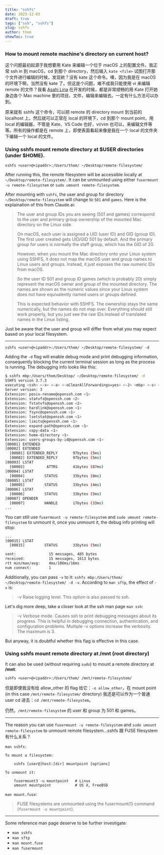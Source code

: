 ```yaml
---
title: "sshfs"
date: 2023-12-03
draft: true
tags: ["ssh", "sshfs"]
slug: sshfs
author: thom
showToc: true
---
```


### How to mount remote machine's directory on current host?

这个问题最初起源于我想要用 Kate 来编辑一个位于 macOS 上的配置文件。我正常 ssh in 到 macOS，cd 到那个 directory，然后输入 `kate <file>` 试图打开那个文件进行编辑的时候，发现欸？没有 kate 这个命令。噢，因为我是在 macOS 的环境下啊，当然没有 kate 了。但这是个问题，难不成我只能使用 vi 来编辑 remote 的文件？我看 [Asahi Lina](https://www.youtube.com/@AsahiLina) 在开发的时候，都是非常顺畅的用 Kate 打开她身边各个 Mac machine 里的项目、文件，编辑来编辑去。一定有什么方法可以办到。

原来就有 sshfs 这个命令，可以把 remote 的 directory mount 到当前的 localhost 上。然后就可以正常在 local 的环境下，cd 到那个 mount point，用 local 的编辑器，不管是 Kate、VS Code 也好，vi/vim 也可以，来编辑文件等等。所有的操作都是在 remote 上，即使表面看起来像是我在一个 local 的文件夹下编辑一个 local 的文件。

### Using sshfs mount remote directory at $USER directories (under $HOME).

```
sshfs <user>@<ipaddr>:/Users/thom/ ~/Desktop/remote-filesystem/
```

After running this, the remote filesystem will be accessible locally at `~/Desktop/remote-filesystem/`. It can be unmounted using either `fusermount -u remote-filesystem` or `sudo umount remote-filesystem`.

After mounting with `sshfs`, the user and group for directory `~/Desktop/remote-filesystem` will change to `501` and `games`. Here is the explaination of this from Claude.ai:

> The user and group IDs you are seeing (501 and games) correspond to the user and primary group ownership of the mounted Mac directory on the Linux side.
>
> On macOS, each user is assigned a UID (user ID) and GID (group ID). The first user created gets UID/GID 501 by default. And the primary group for users is normally the staff group, which has the GID of 20.
>
> However, when you mount the Mac directory onto your Linux system using SSHFS, it does not map the macOS user and group names to Linux users and groups. Instead, it just exposes the raw numeric IDs from macOS.
>
> So the user ID 501 and group ID games (which is probably 20) simply represent the macOS owner and group of the mounted directory. The names are shown as the numeric values since your Linux system does not have equivalently named users or groups defined.
>
> This is expected behavior with SSHFS. The ownership stays the same numerically, but the names do not map over. Everything should still work properly, but you just see the raw IDs instead of translated names in the Linux listing.

Just be aware that the user and group will differ from what you may expect based on your local filesystem.

---

```
sshfs <user>@<ipaddr>:/Users/thom/ ~/Desktop/remote-filesystem/ -d
```

Adding the `-d` flag will enable debug mode and print debugging information, consequently blocking the current terminal session as long as the process is running. The debugging info looks like this:

```sh
$ sshfs mbp:/Users/thom/Desktop/ ~/Desktop/remote-filesystem/ -d
SSHFS version 3.7.3
executing <ssh> <-x> <-a> <-oClearAllForwardings=yes> <-2> <mbp> <-s> <sftp>
Server version: 3
Extension: posix-rename@openssh.com <1>
Extension: statvfs@openssh.com <2>
Extension: fstatvfs@openssh.com <2>
Extension: hardlink@openssh.com <1>
Extension: fsync@openssh.com <1>
Extension: lsetstat@openssh.com <1>
Extension: limits@openssh.com <1>
Extension: expand-path@openssh.com <1>
Extension: copy-data <1>
Extension: home-directory <1>
Extension: users-groups-by-id@openssh.com <1>
[00001] EXTENDED
[00002] EXTENDED
  [00001] EXTENDED_REPLY       97bytes (5ms)
  [00002] EXTENDED_REPLY       97bytes (5ms)
[00003] LSTAT
  [00003]          ATTRS       41bytes (87ms)
[00004] LSTAT
  [00004]         STATUS       33bytes (8ms)
[00005] LSTAT
  [00005]         STATUS       33bytes (4ms)
[00006] LSTAT
  [00006]         STATUS       33bytes (5ms)
[00007] OPENDIR
  [00007]         HANDLE       17bytes (33ms)
...
```

You can still use `fusermount -u remote-filesystem` and `sudo umount remote-filesystem` to unmount it, once you unmount it, the debug info printing will stop:

```sh
...
[00015] LSTAT
  [00015]         STATUS       33bytes (5ms)

sent:               15 messages, 485 bytes
received:           15 messages, 1613 bytes
rtt min/max/avg:    4ms/106ms/16ms
num connect:        1
```

Additionally, you can pass `-v` to it: `sshfs mbp:/Users/thom/ ~/Desktop/remote-filesystem/ -d -v`. According to `man sftp`, the effect of `-v` is:

> -v  Raise logging level.  This option is also passed to ssh.

Let's dig more deep, take a closer look at the ssh man page `man ssh`:

> -v  Verbose mode.  Causes ssh to print debugging messages about its progress.  This is helpful in debugging connection, authentication, and configuration problems.  Multiple -v options increase the verbosity.  The maximum is 3.

But anyway, it is doubtful whether this flag is effective in this case.

### Using sshfs mount remote directory at /mnt (root directory)

It can also be used (without requiring `sudo`) to mount a remote directory at **/mnt**:

```
sshfs <user>@<ipaddr>:/Users/thom/ /mnt/remote-filesystem/
```

但是即便我没有给 allow_other 的 flag 给它：`-o allow_other`，在 mount point (in this case `/mnt/remote-filesystem/` directory) 我还是可以作为一个普通 user cd 进去：`cd /mnt/remote-filesystem`。

仍然，`/mnt/remote-filesystem` 的 user 和 group 为 501 和 games。

---

The reason you can use `fusermount -u remote-filesystem` and `sudo umount remote-filesystem` to unmount remote filesystem...sshfs 跟 FUSE filesystem 有什么关系？

`man sshfs`:

```
To mount a filesystem:

    sshfs [user@]host:[dir] mountpoint [options]

To unmount it:

    fusermount3 -u mountpoint   # Linux
    umount mountpoint           # OS X, FreeBSD
```

`man mount.fuse`:

> FUSE filesystems are unmounted using the fusermount(1) command (`fusermount -u mountpoint`).

---

Some reference man page deserve to be further investigate:

- `man sshfs`
- `man sftp`
- `man mount.fuse`
- `man fusermount`
